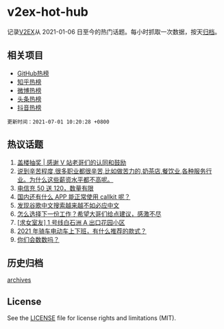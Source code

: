 # v2ex-hot-hub

 记录[V2EX](https://www.v2ex.com/)从 2021-01-06 日至今的热门话题。每小时抓取一次数据，按天[归档](archives)。
 
 ## 相关项目

- [GitHub热榜](https://github.com/lonnyzhang423/github-hot-hub)
- [知乎热榜](https://github.com/lonnyzhang423/zhihu-hot-hub)
- [微博热榜](https://github.com/lonnyzhang423/weibo-hot-hub)
- [头条热榜](https://github.com/lonnyzhang423/toutiao-hot-hub)
- [抖音热榜](https://github.com/lonnyzhang423/douyin-hot-hub)


 `更新时间：2021-07-01 10:20:28 +0800`

## 热议话题

1. [盖楼抽奖 | 感谢 V 站老哥们的认同和鼓励](https://www.v2ex.com/t/786773)
1. [说到辛苦程度,很多职业都很辛苦,比如做苦力的,奶茶店,餐饮业,各种服务行业。为什么这些薪资水平都不高呢。](https://www.v2ex.com/t/786671)
1. [电信充 50 送 120，数量有限](https://www.v2ex.com/t/786670)
1. [国内还有什么 APP 能正常使用 callkit 呢？](https://www.v2ex.com/t/786643)
1. [发现谷歌中文搜索越来越不如必应中文](https://www.v2ex.com/t/786717)
1. [怎么选择下一份工作？希望大哥们给点建议，感激不尽](https://www.v2ex.com/t/786660)
1. [[求女室友] 1 号线白石洲 A 出口花园小区](https://www.v2ex.com/t/786629)
1. [2021 年骑车电动车上下班，有什么推荐的款式？](https://www.v2ex.com/t/786666)
1. [你们会数数吗？](https://www.v2ex.com/t/786698)

## 历史归档

[archives](archives)

## License

See the [LICENSE](LICENSE) file for license rights and limitations (MIT).
